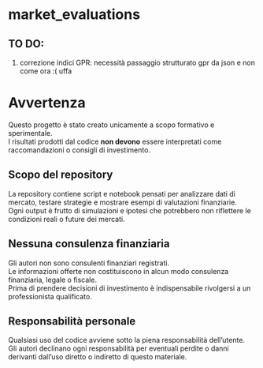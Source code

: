 # market_evaluations

## TO DO:

1) correzione indici GPR: necessità passaggio strutturato gpr da json e non come ora :( uffa

# Avvertenza

Questo progetto è stato creato unicamente a scopo formativo e sperimentale.  
I risultati prodotti dal codice **non devono** essere interpretati come raccomandazioni o consigli di investimento.  

## Scopo del repository

La repository contiene script e notebook pensati per analizzare dati di mercato, testare strategie e mostrare esempi di valutazioni finanziarie.  
Ogni output è frutto di simulazioni e ipotesi che potrebbero non riflettere le condizioni reali o future dei mercati.  

## Nessuna consulenza finanziaria

Gli autori non sono consulenti finanziari registrati.  
Le informazioni offerte non costituiscono in alcun modo consulenza finanziaria, legale o fiscale.  
Prima di prendere decisioni di investimento è indispensabile rivolgersi a un professionista qualificato.  

## Responsabilità personale

Qualsiasi uso del codice avviene sotto la piena responsabilità dell’utente.  
Gli autori declinano ogni responsabilità per eventuali perdite o danni derivanti dall’uso diretto o indiretto di questo materiale.   



